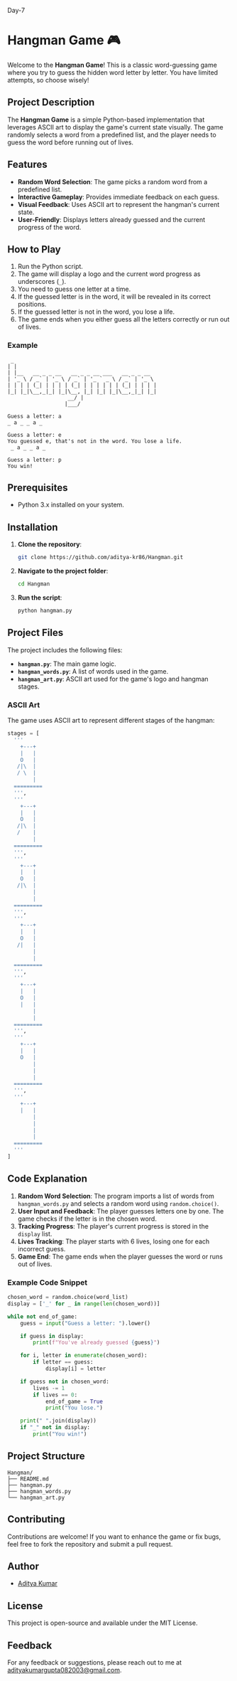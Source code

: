 Day-7
# Hangman Game 🎮  

Welcome to the **Hangman Game**! This is a classic word-guessing game where you try to guess the hidden word letter by letter. You have limited attempts, so choose wisely!

## Project Description

The **Hangman Game** is a simple Python-based implementation that leverages ASCII art to display the game's current state visually. The game randomly selects a word from a predefined list, and the player needs to guess the word before running out of lives.

## Features

- **Random Word Selection**: The game picks a random word from a predefined list.
- **Interactive Gameplay**: Provides immediate feedback on each guess.
- **Visual Feedback**: Uses ASCII art to represent the hangman's current state.
- **User-Friendly**: Displays letters already guessed and the current progress of the word.

## How to Play

1. Run the Python script.
2. The game will display a logo and the current word progress as underscores (`_`).
3. You need to guess one letter at a time.
4. If the guessed letter is in the word, it will be revealed in its correct positions.
5. If the guessed letter is not in the word, you lose a life.
6. The game ends when you either guess all the letters correctly or run out of lives.

### Example

```
 _                                             
| |                                            
| |__   __ _ _ __   __ _ _ __ ___   __ _ _ __  
| '_ \ / _` | '_ \ / _` | '_ ` _ \ / _` | '_ \ 
| | | | (_| | | | | (_| | | | | | | (_| | | | |
|_| |_|\__,_|_| |_|\__, |_| |_| |_|\__,_|_| |_|
                   __/ |                      
                  |___/   

Guess a letter: a
_ a _ _ a _ 

Guess a letter: e
You guessed e, that's not in the word. You lose a life.
 _ a _ _ a _ 

Guess a letter: p
You win!
```

## Prerequisites

- Python 3.x installed on your system.

## Installation

1. **Clone the repository**:
   ```bash
   git clone https://github.com/aditya-kr86/Hangman.git
   ```

2. **Navigate to the project folder**:
   ```bash
   cd Hangman
   ```

3. **Run the script**:
   ```bash
   python hangman.py
   ```

## Project Files

The project includes the following files:

- **`hangman.py`**: The main game logic.
- **`hangman_words.py`**: A list of words used in the game.
- **`hangman_art.py`**: ASCII art used for the game's logo and hangman stages.

### ASCII Art

The game uses ASCII art to represent different stages of the hangman:

```python
stages = [
  '''
    +---+
    |   |
    O   |
   /|\  |
   / \  |
        |
  =========
  ''', 
  '''
    +---+
    |   |
    O   |
   /|\  |
   /    |
        |
  =========
  ''',
  '''
    +---+
    |   |
    O   |
   /|\  |
        |
        |
  =========
  ''',
  '''
    +---+
    |   |
    O   |
   /|   |
        |
        |
  =========
  ''',
  '''
    +---+
    |   |
    O   |
    |   |
        |
        |
  =========
  ''',
  '''
    +---+
    |   |
    O   |
        |
        |
        |
  =========
  ''',
  '''
    +---+
    |   |
        |
        |
        |
        |
  =========
  '''
]
```

## Code Explanation

1. **Random Word Selection**: The program imports a list of words from `hangman_words.py` and selects a random word using `random.choice()`.
2. **User Input and Feedback**: The player guesses letters one by one. The game checks if the letter is in the chosen word.
3. **Tracking Progress**: The player's current progress is stored in the `display` list.
4. **Lives Tracking**: The player starts with 6 lives, losing one for each incorrect guess.
5. **Game End**: The game ends when the player guesses the word or runs out of lives.

### Example Code Snippet

```python
chosen_word = random.choice(word_list)
display = ['_' for _ in range(len(chosen_word))]

while not end_of_game:
    guess = input("Guess a letter: ").lower()

    if guess in display:
        print(f"You've already guessed {guess}")

    for i, letter in enumerate(chosen_word):
        if letter == guess:
            display[i] = letter

    if guess not in chosen_word:
        lives -= 1
        if lives == 0:
            end_of_game = True
            print("You lose.")

    print(" ".join(display))
    if "_" not in display:
        print("You win!")
```

## Project Structure

```
Hangman/
├── README.md
├── hangman.py
├── hangman_words.py
└── hangman_art.py
```

## Contributing

Contributions are welcome! If you want to enhance the game or fix bugs, feel free to fork the repository and submit a pull request.

## Author

- [Aditya Kumar](https://github.com/aditya-kr86)

## License

This project is open-source and available under the MIT License.

## Feedback

For any feedback or suggestions, please reach out to me at [adityakumargupta082003@gmail.com](mailto:adityakumargupta082003@gmail.com).
